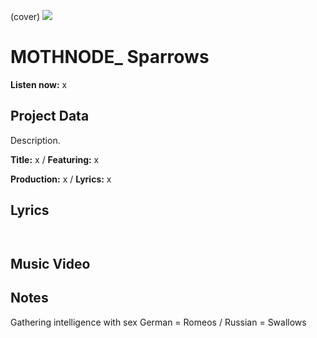 (cover) ![](57175019_319474918741616_8502199518755923887_n.jpg)

# MOTHNODE_ Sparrows

**Listen now:** x

## Project Data

Description.


**Title:** x / **Featuring:** x

**Production:** x / **Lyrics:** x

## Lyrics

```


```

## Music Video


## Notes
Gathering intelligence with sex
German = Romeos / Russian = Swallows
